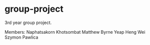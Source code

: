 # group-project
3rd year group project.


Members:
Naphatsakorn Khotsombat
Matthew Byrne
Yeap Heng Wei
Szymon Pawlica
